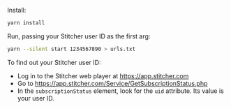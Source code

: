 Install:

```bash
yarn install
```

Run, passing your Stitcher user ID as the first arg:

```bash
yarn --silent start 1234567890 > urls.txt
```

To find out your Stitcher user ID:

- Log in to the Stitcher web player at https://app.stitcher.com
- Go to https://app.stitcher.com/Service/GetSubscriptionStatus.php
- In the `subscriptionStatus` element, look for the `uid` attribute. Its value is your user ID.
